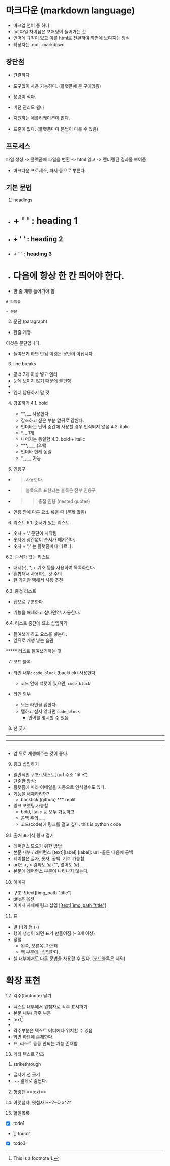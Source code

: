 # 마크다운 (markdown language)
- 마크업 언어 중 하나
- txt 파일 차이점은 포매팅이 들어가는 것
- 언어에 규칙이 있고 이를 html로 전환하여 화면에 보여지는 방식
- 확장자는 .md, .markdown

## 장단점
- 간결하다
- 도구없이 사용 가능하다. (플랫폼에 큰 구애없음)
- 용량이 적다.
- 버전 관리도 쉽다
- 지원하는 애플리케이션이 많다.

- 표준이 없다. (플랫폼마다 문법이 다를 수 있음)

## 프로세스
파일 생성 -> 플랫폼에 파일을 변환 -> html 읽고 -> 렌더링된 결과물 보여줌
- 마크다운 프로세스, 파서 등으로 부른다.

## 기본 문법
1. headings

  - # + ' ' : heading 1
  - ## + ' ' : heading 2
  - ### + ' ' : heading 3
  - # 다음에 항상 한 칸 띄어야 한다.
  - 한 줄 개행 들어가야 함
```
# 타이틀

- 본문
```

2. 문단 (paragraph)
- 한줄 개행

이것은 문단입니다.

- 들여쓰기 하면 안됨
  이것은 문단이 아닙니다.

3. line breaks
- 공백 2개 이상 넣고 엔터
- 눈에 보이지 않기 때문에 불편함
- <br>
- 엔터 남용하지 말 것

4. 강조하기
4.1. bold
   - **, __ 사용한다.
   - 강조하고 싶은 부분 앞뒤로 감싼다.
   - 언더바는 단어 중간에 사용할 경우 인식되지 않음
4.2. italic
   - *, _ 1개
   - 나머지는 동일함
4.3. bold + italic
   - ***, ___ (3개)
   - 언더바 한계 동일
   - **_, __* 가능

5. 인용구
- > 사용한다.
- > 블록으로 표현되는 블록은 전부 인용구
- >> 중첩 인용 (nested quotes)
- 인용 안에 다른 요소 넣을 때 (문제 없음)

6. 리스트
6.1. 순서가 있는 리스트
- 숫자 + '.' 문단이 시작됨
- 숫자에 상간없이 순서가 매겨진다.
- 숫자 + ')' 는 플랫폼마다 다르다.

6.2. 순서가 없는 리스트
- 대시(-), *, + 기호 등을 사용하여 목록화한다.
- 혼합해서 사용하는 것 주의
- 한 가지만 택해서 사용 추천

6.3. 중첩 리스트
- 탭으로 구분한다.

- 기능을 해제하고 싶다면? \ 사용한다.

6.4. 리스트 중간에 요소 삽입하기
- 들여쓰기 하고 요소를 넣는다.
- 앞뒤로 개행 넣는 습관


***** 리스트 들여쓰기하는 것

7. 코드 블록
- 라인 내부: `code_block` (backtick) 사용한다.
   - 코드 안에 백탯이 있으면, ``code_block``

- 라인 외부
   - 모든 라인을 탭한다.
   - 탭하고 싶지 않다면 ```code_block```
      - 언어를 명시할 수 있음

8. 선 긋기
***
---
___

- 앞 뒤로 개행해주는 것이 좋다.

9. 링크 삽입하기
- 일반적인 구조: [텍스트](url 주소 "title")
- 단순한 방식: <url>
- 플랫폼에 따라 이메일을 자동으로 인식할수도 있다.
- 기능을 해제하려면?
   - backtick (github) *** replit
- 링크 포맷팅 가능함
   - bold, italic 등 모두 가능하고
   - 공백 주의 **_ _**
   - 코드(code)에 링크를 걸고 싶다.
     this is python code

9.1. 출처 표기식 링크 걸기
- 레퍼런스 모으기 위한 방법
- 본문 내부 / 레퍼런스
   [text][label]
   [label]: url
  -콜른 다음에 공백
- 레이블은 글자, 숫자, 공백, 기호 가능함
- url은 <, > 감싸도 됨 ("", 없어도 됨)
- 본문에 레퍼런스 부분이 나타나지 않는다.

10. 이미지
- 구조: ![text][img_path "title"]
- title은 옵션
- 이미지 자체에 링크 삽입
   [![text][img_path "title"]](url)

11. 표
- 열 (|)과 행 (-)
- 행이 생성이 되면 표가 만들어짐 (- 3개 이상)
- 정렬
   - 왼쪽, 오른쪽, 가운데
   - 행 부분에 : 삽입한다.
- 셀 내부에서도 다른 문법을 사용할 수 있다. (코드블록은 제외)

# 확장 표현
12. 각주(footnote) 달기
- 텍스트 내부에서 윗첨자로 각주 표시하기
- 본문 내부/ 각주 부분
- text[^1]
- [^1]: This is a footnote 1.
- 각주부분은 텍스트 어디에나 위치할 수 있음
- 화면 하단에 존재한다.
- 표, 리스트 등등 안되는 기능 존재함

13. 기타 텍스트 강조
1) strikethrough
- 글자에 선 긋기
- ~~ 앞뒤로 감싼다.

2) 형광팬
==text==

14. 아랫첨자, 윗첨자
H~2~O
x^2^

15. 할일목록
- [x] todo1
- [] todo2
- [x] todo3

